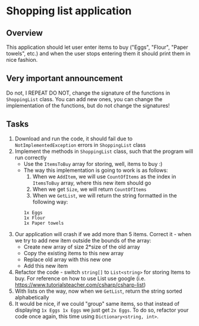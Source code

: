 # Shopping list application

## Overview
This application should let user enter items to buy ("Eggs", "Flour", "Paper towels", etc.) and when the user stops entering them it should print them in nice fashion.

## Very important announcement
Do not, I REPEAT DO NOT, change the signature of the functions in `ShoppingList` class. You can add new ones, you can change the implementation of the functions, but do not change the signatures!

## Tasks
1. Download and run the code, it should fail due to `NotImplementedException` errors in `ShoppingList` class
2. Implement the methods in `ShoppingList` class, such that the program will run correctly
   - Use the `ItemsToBuy` array for storing, well, items to buy :)
   - The way this implementation is going to work is as follows:
     1. When we `AddItem`, we will use `CountOfItems` as the index in `ItemsToBuy` array, where this new item should go
     2. When we get `Size`, we will return `CountOfItems`
     3. When we `GetList`, we will return the string formatted in the following way:
     ```
     1x Eggs
     1x Flour
     1x Paper towels
     ```
3. Our application will crash if we add more than 5 items. Correct it - when we try to add new item outside the bounds of the array:
    - Create new array of size 2*size of the old array
    - Copy the existing items to this new array
    - Replace old array with this new one
    - Add this new item
4. Refactor the code - switch `string[]` to `List<string>` for storing Items to buy. For reference on how to use List use google (i.e. https://www.tutorialsteacher.com/csharp/csharp-list)
5. With lists on the way, now when we `GetList`, return the string sorted alphabetically
6. It would be nice, if we could "group" same items, so that instead of displaying `1x Eggs 1x Eggs` we just get `2x Eggs`. To do so, refactor your code once again, this time using `Dictionary<string, int>`.